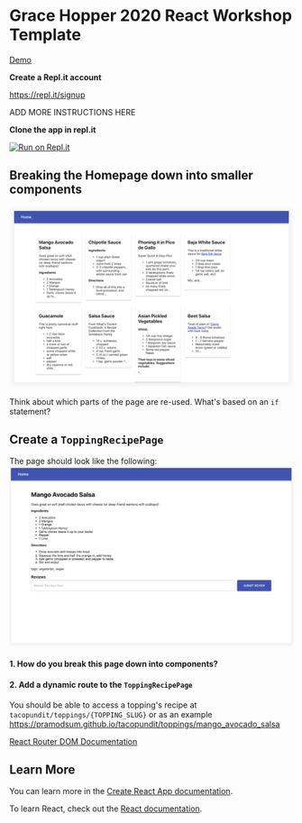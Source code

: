 # Grace Hopper 2020 React Workshop Template

[Demo](https://pramodsum.github.io/tacopundit/)

**Create a Repl.it account**

https://repl.it/signup

ADD MORE INSTRUCTIONS HERE

**Clone the app in repl.it**

[![Run on Repl.it](https://repl.it/badge/github/pramodsum/GHC20-React-Template)](https://repl.it/github/pramodsum/GHC20-React-Template)

## Breaking the Homepage down into smaller components

![Homepage](https://github.com/pramodsum/GHC20-React-Template/blob/master/images/Screen%20Shot%202020-03-17%20at%206.35.05%20PM.png?raw=true)

Think about which parts of the page are re-used. What's based on an `if` statement? 


## Create a `ToppingRecipePage`

The page should look like the following: 
![Topping Recipe Page Screenshot](https://github.com/pramodsum/GHC20-React-Template/blob/master/images/Screen%20Shot%202020-03-17%20at%206.29.41%20PM.png?raw=true)


#### 1. How do you break this page down into components?


#### 2. Add a dynamic route to the `ToppingRecipePage`

You should be able to access a topping's recipe at `tacopundit/toppings/{TOPPING_SLUG}` or as an example https://pramodsum.github.io/tacopundit/toppings/mango_avocado_salsa

[React Router DOM Documentation](https://reacttraining.com/react-router/web/guides/primary-components)




## Learn More

You can learn more in the [Create React App documentation](https://facebook.github.io/create-react-app/docs/getting-started).

To learn React, check out the [React documentation](https://reactjs.org/).
